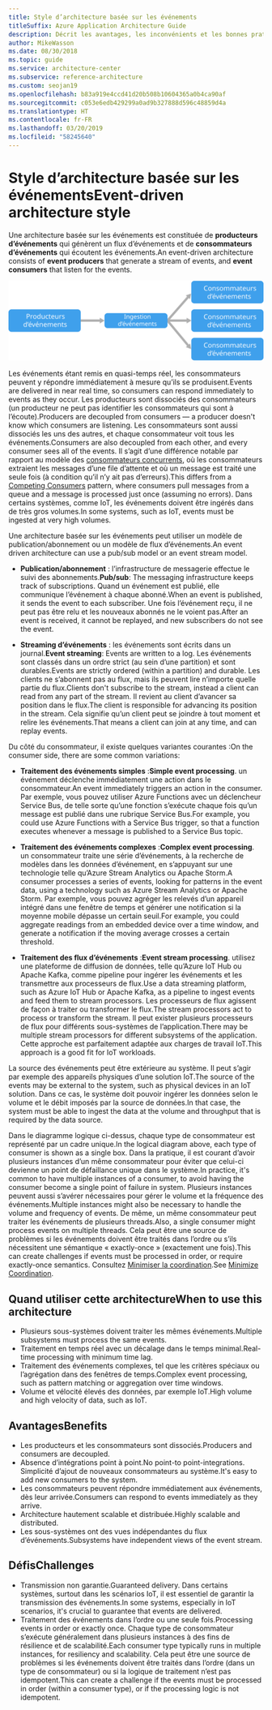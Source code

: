 ```yaml
---
title: Style d’architecture basée sur les événements
titleSuffix: Azure Application Architecture Guide
description: Décrit les avantages, les inconvénients et les bonnes pratiques des architectures basées sur les événements et les architectures IoT sur Azure.
author: MikeWasson
ms.date: 08/30/2018
ms.topic: guide
ms.service: architecture-center
ms.subservice: reference-architecture
ms.custom: seojan19
ms.openlocfilehash: b83a919e4ccd41d20b508b10604365a0b4ca90af
ms.sourcegitcommit: c053e6edb429299a0ad9b327888d596c48859d4a
ms.translationtype: HT
ms.contentlocale: fr-FR
ms.lasthandoff: 03/20/2019
ms.locfileid: "58245640"
---
```

# <a name="event-driven-architecture-style"></a><span data-ttu-id="49818-103">Style d’architecture basée sur les événements</span><span class="sxs-lookup"><span data-stu-id="49818-103">Event-driven architecture style</span></span>

<span data-ttu-id="49818-104">Une architecture basée sur les événements est constituée de **producteurs d’événements** qui génèrent un flux d’événements et de **consommateurs d’événements** qui écoutent les événements.</span><span class="sxs-lookup"><span data-stu-id="49818-104">An event-driven architecture consists of **event producers** that generate a stream of events, and **event consumers** that listen for the events.</span></span>

![Diagramme d’un style d’architecture basée sur les événements](./images/event-driven.svg)

<span data-ttu-id="49818-106">Les événements étant remis en quasi-temps réel, les consommateurs peuvent y répondre immédiatement à mesure qu’ils se produisent.</span><span class="sxs-lookup"><span data-stu-id="49818-106">Events are delivered in near real time, so consumers can respond immediately to events as they occur.</span></span> <span data-ttu-id="49818-107">Les producteurs sont dissociés des consommateurs (un producteur ne peut pas identifier les consommateurs qui sont à l’écoute).</span><span class="sxs-lookup"><span data-stu-id="49818-107">Producers are decoupled from consumers &mdash; a producer doesn't know which consumers are listening.</span></span> <span data-ttu-id="49818-108">Les consommateurs sont aussi dissociés les uns des autres, et chaque consommateur voit tous les événements.</span><span class="sxs-lookup"><span data-stu-id="49818-108">Consumers are also decoupled from each other, and every consumer sees all of the events.</span></span> <span data-ttu-id="49818-109">Il s’agit d’une différence notable par rapport au modèle des [consommateurs concurrents][competing-consumers], où les consommateurs extraient les messages d’une file d’attente et où un message est traité une seule fois (à condition qu’il n’y ait pas d’erreurs).</span><span class="sxs-lookup"><span data-stu-id="49818-109">This differs from a [Competing Consumers][competing-consumers] pattern, where consumers pull messages from a queue and a message is processed just once (assuming no errors).</span></span> <span data-ttu-id="49818-110">Dans certains systèmes, comme IoT, les événements doivent être ingérés dans de très gros volumes.</span><span class="sxs-lookup"><span data-stu-id="49818-110">In some systems, such as IoT, events must be ingested at very high volumes.</span></span>

<span data-ttu-id="49818-111">Une architecture basée sur les événements peut utiliser un modèle de publication/abonnement ou un modèle de flux d’événements.</span><span class="sxs-lookup"><span data-stu-id="49818-111">An event driven architecture can use a pub/sub model or an event stream model.</span></span>

- <span data-ttu-id="49818-112">**Publication/abonnement** : l’infrastructure de messagerie effectue le suivi des abonnements.</span><span class="sxs-lookup"><span data-stu-id="49818-112">**Pub/sub**: The messaging infrastructure keeps track of subscriptions.</span></span> <span data-ttu-id="49818-113">Quand un événement est publié, elle communique l’événement à chaque abonné.</span><span class="sxs-lookup"><span data-stu-id="49818-113">When an event is published, it sends the event to each subscriber.</span></span> <span data-ttu-id="49818-114">Une fois l’événement reçu, il ne peut pas être relu et les nouveaux abonnés ne le voient pas.</span><span class="sxs-lookup"><span data-stu-id="49818-114">After an event is received, it cannot be replayed, and new subscribers do not see the event.</span></span>

- <span data-ttu-id="49818-115">**Streaming d’événements** : les événements sont écrits dans un journal.</span><span class="sxs-lookup"><span data-stu-id="49818-115">**Event streaming**: Events are written to a log.</span></span> <span data-ttu-id="49818-116">Les événements sont classés dans un ordre strict (au sein d’une partition) et sont durables.</span><span class="sxs-lookup"><span data-stu-id="49818-116">Events are strictly ordered (within a partition) and durable.</span></span> <span data-ttu-id="49818-117">Les clients ne s’abonnent pas au flux, mais ils peuvent lire n’importe quelle partie du flux.</span><span class="sxs-lookup"><span data-stu-id="49818-117">Clients don't subscribe to the stream, instead a client can read from any part of the stream.</span></span> <span data-ttu-id="49818-118">Il revient au client d’avancer sa position dans le flux.</span><span class="sxs-lookup"><span data-stu-id="49818-118">The client is responsible for advancing its position in the stream.</span></span> <span data-ttu-id="49818-119">Cela signifie qu’un client peut se joindre à tout moment et relire les événements.</span><span class="sxs-lookup"><span data-stu-id="49818-119">That means a client can join at any time, and can replay events.</span></span>

<span data-ttu-id="49818-120">Du côté du consommateur, il existe quelques variantes courantes :</span><span class="sxs-lookup"><span data-stu-id="49818-120">On the consumer side, there are some common variations:</span></span>

- <span data-ttu-id="49818-121">**Traitement des événements simples** :</span><span class="sxs-lookup"><span data-stu-id="49818-121">**Simple event processing**.</span></span> <span data-ttu-id="49818-122">un événement déclenche immédiatement une action dans le consommateur.</span><span class="sxs-lookup"><span data-stu-id="49818-122">An event immediately triggers an action in the consumer.</span></span> <span data-ttu-id="49818-123">Par exemple, vous pouvez utiliser Azure Functions avec un déclencheur Service Bus, de telle sorte qu’une fonction s’exécute chaque fois qu’un message est publié dans une rubrique Service Bus.</span><span class="sxs-lookup"><span data-stu-id="49818-123">For example, you could use Azure Functions with a Service Bus trigger, so that a function executes whenever a message is published to a Service Bus topic.</span></span>

- <span data-ttu-id="49818-124">**Traitement des événements complexes** :</span><span class="sxs-lookup"><span data-stu-id="49818-124">**Complex event processing**.</span></span> <span data-ttu-id="49818-125">un consommateur traite une série d’événements, à la recherche de modèles dans les données d’événement, en s’appuyant sur une technologie telle qu’Azure Stream Analytics ou Apache Storm.</span><span class="sxs-lookup"><span data-stu-id="49818-125">A consumer processes a series of events, looking for patterns in the event data, using a technology such as Azure Stream Analytics or Apache Storm.</span></span> <span data-ttu-id="49818-126">Par exemple, vous pouvez agréger les relevés d’un appareil intégré dans une fenêtre de temps et générer une notification si la moyenne mobile dépasse un certain seuil.</span><span class="sxs-lookup"><span data-stu-id="49818-126">For example, you could aggregate readings from an embedded device over a time window, and generate a notification if the moving average crosses a certain threshold.</span></span>

- <span data-ttu-id="49818-127">**Traitement des flux d’événements** :</span><span class="sxs-lookup"><span data-stu-id="49818-127">**Event stream processing**.</span></span> <span data-ttu-id="49818-128">utilisez une plateforme de diffusion de données, telle qu’Azure IoT Hub ou Apache Kafka, comme pipeline pour ingérer les événements et les transmettre aux processeurs de flux.</span><span class="sxs-lookup"><span data-stu-id="49818-128">Use a data streaming platform, such as Azure IoT Hub or Apache Kafka, as a pipeline to ingest events and feed them to stream processors.</span></span> <span data-ttu-id="49818-129">Les processeurs de flux agissent de façon à traiter ou transformer le flux.</span><span class="sxs-lookup"><span data-stu-id="49818-129">The stream processors act to process or transform the stream.</span></span> <span data-ttu-id="49818-130">Il peut exister plusieurs processeurs de flux pour différents sous-systèmes de l’application.</span><span class="sxs-lookup"><span data-stu-id="49818-130">There may be multiple stream processors for different subsystems of the application.</span></span> <span data-ttu-id="49818-131">Cette approche est parfaitement adaptée aux charges de travail IoT.</span><span class="sxs-lookup"><span data-stu-id="49818-131">This approach is a good fit for IoT workloads.</span></span>

<span data-ttu-id="49818-132">La source des événements peut être extérieure au système. Il peut s’agir par exemple des appareils physiques d’une solution IoT.</span><span class="sxs-lookup"><span data-stu-id="49818-132">The source of the events may be external to the system, such as physical devices in an IoT solution.</span></span> <span data-ttu-id="49818-133">Dans ce cas, le système doit pouvoir ingérer les données selon le volume et le débit imposés par la source de données.</span><span class="sxs-lookup"><span data-stu-id="49818-133">In that case, the system must be able to ingest the data at the volume and throughput that is required by the data source.</span></span>

<span data-ttu-id="49818-134">Dans le diagramme logique ci-dessus, chaque type de consommateur est représenté par un cadre unique.</span><span class="sxs-lookup"><span data-stu-id="49818-134">In the logical diagram above, each type of consumer is shown as a single box.</span></span> <span data-ttu-id="49818-135">Dans la pratique, il est courant d’avoir plusieurs instances d’un même consommateur pour éviter que celui-ci devienne un point de défaillance unique dans le système.</span><span class="sxs-lookup"><span data-stu-id="49818-135">In practice, it's common to have multiple instances of a consumer, to avoid having the consumer become a single point of failure in system.</span></span> <span data-ttu-id="49818-136">Plusieurs instances peuvent aussi s’avérer nécessaires pour gérer le volume et la fréquence des événements.</span><span class="sxs-lookup"><span data-stu-id="49818-136">Multiple instances might also be necessary to handle the volume and frequency of events.</span></span> <span data-ttu-id="49818-137">De même, un même consommateur peut traiter les événements de plusieurs threads.</span><span class="sxs-lookup"><span data-stu-id="49818-137">Also, a single consumer might process events on multiple threads.</span></span> <span data-ttu-id="49818-138">Cela peut être une source de problèmes si les événements doivent être traités dans l’ordre ou s’ils nécessitent une sémantique « exactly-once » (exactement une fois).</span><span class="sxs-lookup"><span data-stu-id="49818-138">This can create challenges if events must be processed in order, or require exactly-once semantics.</span></span> <span data-ttu-id="49818-139">Consultez [Minimiser la coordination][minimize-coordination].</span><span class="sxs-lookup"><span data-stu-id="49818-139">See [Minimize Coordination][minimize-coordination].</span></span>

## <a name="when-to-use-this-architecture"></a><span data-ttu-id="49818-140">Quand utiliser cette architecture</span><span class="sxs-lookup"><span data-stu-id="49818-140">When to use this architecture</span></span>

- <span data-ttu-id="49818-141">Plusieurs sous-systèmes doivent traiter les mêmes événements.</span><span class="sxs-lookup"><span data-stu-id="49818-141">Multiple subsystems must process the same events.</span></span>
- <span data-ttu-id="49818-142">Traitement en temps réel avec un décalage dans le temps minimal.</span><span class="sxs-lookup"><span data-stu-id="49818-142">Real-time processing with minimum time lag.</span></span>
- <span data-ttu-id="49818-143">Traitement des événements complexes, tel que les critères spéciaux ou l’agrégation dans des fenêtres de temps.</span><span class="sxs-lookup"><span data-stu-id="49818-143">Complex event processing, such as pattern matching or aggregation over time windows.</span></span>
- <span data-ttu-id="49818-144">Volume et vélocité élevés des données, par exemple IoT.</span><span class="sxs-lookup"><span data-stu-id="49818-144">High volume and high velocity of data, such as IoT.</span></span>

## <a name="benefits"></a><span data-ttu-id="49818-145">Avantages</span><span class="sxs-lookup"><span data-stu-id="49818-145">Benefits</span></span>

- <span data-ttu-id="49818-146">Les producteurs et les consommateurs sont dissociés.</span><span class="sxs-lookup"><span data-stu-id="49818-146">Producers and consumers are decoupled.</span></span>
- <span data-ttu-id="49818-147">Absence d’intégrations point à point.</span><span class="sxs-lookup"><span data-stu-id="49818-147">No point-to point-integrations.</span></span> <span data-ttu-id="49818-148">Simplicité d’ajout de nouveaux consommateurs au système.</span><span class="sxs-lookup"><span data-stu-id="49818-148">It's easy to add new consumers to the system.</span></span>
- <span data-ttu-id="49818-149">Les consommateurs peuvent répondre immédiatement aux événements, dès leur arrivée.</span><span class="sxs-lookup"><span data-stu-id="49818-149">Consumers can respond to events immediately as they arrive.</span></span>
- <span data-ttu-id="49818-150">Architecture hautement scalable et distribuée.</span><span class="sxs-lookup"><span data-stu-id="49818-150">Highly scalable and distributed.</span></span>
- <span data-ttu-id="49818-151">Les sous-systèmes ont des vues indépendantes du flux d’événements.</span><span class="sxs-lookup"><span data-stu-id="49818-151">Subsystems have independent views of the event stream.</span></span>

## <a name="challenges"></a><span data-ttu-id="49818-152">Défis</span><span class="sxs-lookup"><span data-stu-id="49818-152">Challenges</span></span>

- <span data-ttu-id="49818-153">Transmission non garantie.</span><span class="sxs-lookup"><span data-stu-id="49818-153">Guaranteed delivery.</span></span> <span data-ttu-id="49818-154">Dans certains systèmes, surtout dans les scénarios IoT, il est essentiel de garantir la transmission des événements.</span><span class="sxs-lookup"><span data-stu-id="49818-154">In some systems, especially in IoT scenarios, it's crucial to guarantee that events are delivered.</span></span>
- <span data-ttu-id="49818-155">Traitement des événements dans l’ordre ou une seule fois.</span><span class="sxs-lookup"><span data-stu-id="49818-155">Processing events in order or exactly once.</span></span> <span data-ttu-id="49818-156">Chaque type de consommateur s’exécute généralement dans plusieurs instances à des fins de résilience et de scalabilité.</span><span class="sxs-lookup"><span data-stu-id="49818-156">Each consumer type typically runs in multiple instances, for resiliency and scalability.</span></span> <span data-ttu-id="49818-157">Cela peut être une source de problèmes si les événements doivent être traités dans l’ordre (dans un type de consommateur) ou si la logique de traitement n’est pas idempotent.</span><span class="sxs-lookup"><span data-stu-id="49818-157">This can create a challenge if the events must be processed in order (within a consumer type), or if the processing logic is not idempotent.</span></span>

 <!-- links -->

[competing-consumers]: ../../patterns/competing-consumers.md
[minimize-coordination]: ../design-principles/minimize-coordination.md
